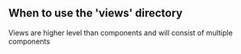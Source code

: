 ## When to use the 'views' directory
Views are higher level than components and will consist of multiple components

